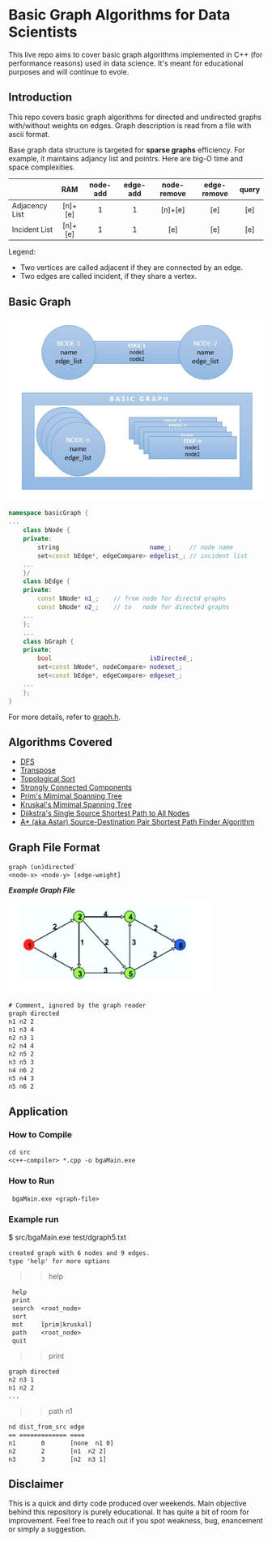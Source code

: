 # Basic Graph Algorithms for Data Scientists
This live repo aims to cover basic graph algorithms implemented in C++ (for performance reasons) used in data science. It's meant for educational purposes and will continue to evole. 

## Introduction

This repo covers basic graph algorithms for directed and undirected graphs with/without weights on edges. Graph description is read from a file with ascii format.

Base graph data structure is targeted for **sparse graphs** efficiency. For example, it maintains adjancy list and pointrs. Here are big-O time and space complexities.


|                 |    RAM    | node-add | edge-add | node-remove | edge-remove |   query   |
| --------------- |:---------:|:--------:|:--------:|:-----------:|:-----------:|:---------:|
| Adjacency List  |  [n]+[e]  |    1     |     1    |   [n]+[e]   |     [e]     |    [e]    |
| Incident List   |  [n]+[e]  |    1     |     1    |     [e]     |     [e]     |    [e]    |

Legend:
* Two vertices are called adjacent if they are connected by an edge.
* Two edges are called incident, if they share a vertex.

## Basic Graph

![Graph Structure](docs/graph.jpg)

```cpp
namespace basicGraph {
...
	class bNode {
	private:
		string                         name_;     // node name
		set<const bEdge*, edgeCompare> edgelist_; // incident list
	...
	}/
	class bEdge {
	private:
		const bNode* n1_;    // from node for directd graphs
		const bNode* n2_;    // to   node for directed graphs
	...
	};
	...
	class bGraph {
	private:
		bool                           isDirected_;
		set<const bNode*, nodeCompare> nodeset_;
		set<const bEdge*, edgeCompare> edgeset_;
	...
	};
}

```
For more details, refer to [graph.h](src/graph.h).

## Algorithms Covered

* [DFS](src/dfs.h)
* [Transpose](src/transpose.h)
* [Topological Sort](src/dfs.h)
* [Strongly Connected Components](src/scc.h)
* [Prim's Mimimal Spanning Tree](src/mst.h)
* [Kruskal's Mimimal Spanning Tree](src/mst.h)
* [Dijkstra's Single Source Shortest Path to All Nodes](src/shortestPath.h)
* [A* (aka Astar) Source-Destination Pair Shortest Path Finder Algorithm](src/shortestPath.h)

## Graph File Format

```
graph (un)directed`
<node-x> <node-y> [edge-weight]
```

***Example Graph File*** 

![Example Graph](docs/ExampleGraph.JPG)
      
```
# Comment, ignored by the graph reader
graph directed
n1 n2 2
n1 n3 4
n2 n3 1
n2 n4 4
n2 n5 2
n3 n5 3
n4 n6 2
n5 n4 3
n5 n6 2
```

## Application

### How to Compile
```
cd src
<c++-compiler> *.cpp -o bgaMain.exe
```

### How to Run
``` bgaMain.exe <graph-file>```

### Example run


$ src/bgaMain.exe test/dgraph5.txt
```
created graph with 6 nodes and 9 edges.
type 'help' for more options
```
>> help
```
 help
 print
 search  <root_node>
 sort
 mst     [prim|kruskal]
 path    <root_node>
 quit
 ```
 >> print
 ```
graph directed
n2 n3 1
n1 n2 2
...
```
>> path n1
```
nd dist_from_src edge
== ============= ====
n1       0       [none  n1 0]
n2       2       [n1  n2 2]
n3       3       [n2  n3 1]
```


## Disclaimer

This is a quick and dirty code produced over weekends. Main objective behind this repository is purely educational. It has quite a bit of room for improvement. Feel free to reach out if you spot weakness, bug, enancement or simply a suggestion. 

